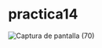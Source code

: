 # practica14
![Captura de pantalla (70)](https://github.com/brandon48d/practica14/assets/147564408/3a1f565c-cde5-4aab-95f3-28d119ff9305)
